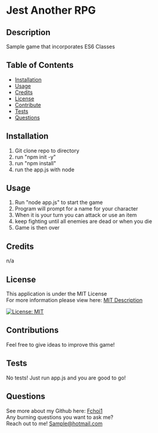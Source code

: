 # Jest Another RPG

## Description
Sample game that incorporates ES6 Classes

## Table of Contents
  * [Installation](#installation)
  * [Usage](#usage)
  * [Credits](#credits)
  * [License](#license)
  * [Contribute](#contributions)
  * [Tests](#tests)
  * [Questions](#questions)

## Installation
  1. Git clone repo to directory 
  2. run "npm init -y" 
  3. run "npm install" 
  4. run the app.js with node

## Usage
  1. Run "node app.js" to start the game 
  2. Program will prompt for a name for your character 
  3. When it is your turn you can attack or use an item 
  4. keep fighting until all enemies are dead or when you die 
  5. Game is then over

## Credits
n/a

## License
This application is under the MIT License  
For more information please view here: [MIT Description](https://choosealicense.com/licenses/mit/)

[![License: MIT](https://img.shields.io/badge/License-MIT-yellow.svg)](https://opensource.org/licenses/MIT)

## Contributions
Feel free to give ideas to improve this game!

## Tests
  No tests! Just run app.js and you are good to go!

## Questions

See more about my Github here:  [Fchoi1](https://www.github.com/Fchoi1)  
Any burning questions you want to ask me?  
Reach out to me! [Sample@hotmail.com](mailto:Sample@hotmail.com)
